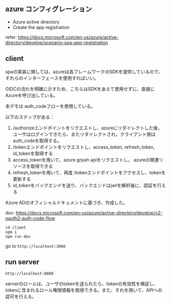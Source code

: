 ## azure コンフィグレーション

- Azure active directory
- Create the app registration

refer: https://docs.microsoft.com/en-us/azure/active-directory/develop/scenario-spa-app-registration

## client

spaの実装に関しては、azureは各フレームワークのSDKを提供しているので、それらのインターフェースを使用すればいい。

OIDCの流れを明確に示すため、こちらはSDKをあえて使用せずに、直接にAzureを呼び出している。

本デモは auth_codeフローを使用している。

以下のステップがある：
1. /authorizeエンドポイントをリクエストし、azureにリダイレクトした後，ユーザはログインできたら、またリダイレクトされ，クライアント側はauth_codeを取得する。
2. /tokenエンドポイントをリクエストし、access_token, refresh_token, id_tokenを取得する
3. access_tokenを用いて、azure grpah apiをリクエストし， azureの関連リソースを取得できる
4. refresh_tokenを用いて、再度 /tokenエンドポイントをアクセスし、tokenを更新する
5. id_tokenをバックエンドを送り、バックエンドはjwtを解析後に、認証を行える

Azure ADのオフィシャルドキュメントに基づき、作成した。

doc: https://docs.microsoft.com/en-us/azure/active-directory/develop/v2-oauth2-auth-code-flow

```
cd client
npm i
npm run dev
```

go to `http://localhost:3000`

## run server

`http://localhost:8080`

serverのロールは、ユーザのtokenを送られたら、tokenの有効性を検証し、tokenに含まれるロール権限情報を取得できる。また、それを用いて、APIへの認可を行える。
